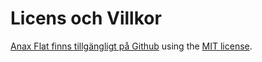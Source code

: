 Licens och Villkor
==============================================

[Anax Flat finns tillgängligt på Github](https://github.com/canax/anax-flat) using the [MIT license](https://github.com/canax/anax-flat/blob/master/LICENSE).
